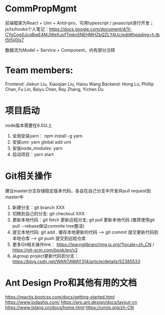 # CommPropMgmt
前端框架为React + Umi + Antd-pro，可用typescript / javascript进行开发；
js/ts/hooks个人笔记：https://docs.google.com/document/d/1I-CYsCog0JcqBwE4MJWeXuofTmkn5NEHMHZbQZLY4Uc/edit#heading=h.tbt5t5jj0lx7

数据流为Model + Service + Component，内有部分注释

# Team members:
Frontend: Jiekun Liu, Xiaoqian Liu, Haixu Wang
Backend: Hong Lu, Phillip Chan, Fu Lin, Baiyu Chen, Ray Zhang, Yichen Du

# 项目启动
node版本需要在8.0以上
1. 全局安装yarn： npm install -g yarn
2. 安装umi: yarn global add umi
3. 安装node_modules: yarn
4. 启动项目：yarn start

# Git相关操作
建议master分支存储稳定版本代码，各自在自己分支中开发并pull request到master中
1. 新建分支：git branch XXX 
2. 切换到自己的分支: git checkout XXX
3. 更新本地代码：git fetch 更新远程分支; git pull 更新本地代码 (推荐使用git pull --rebase保证commite tree整洁)
4. 提交本地代码: git add . 缓存本地更新的代码 --> git commit 提交更新代码到本地仓库 --> git push 提交到远程仓库
5. 更多Git相关操作link： https://learngitbranching.js.org/?locale=zh_CN / https://git-scm.com/book/en/v2
6. 从group project更新代码到分支：https://blog.csdn.net/WANTAWAY314/article/details/52385533

# Ant Design Pro和其他有用的文档
https://reactjs.bootcss.com/docs/getting-started.html
https://www.lodashjs.com/
https://pro.ant.design/docs/layout-cn
https://www.tslang.cn/docs/home.html
https://umijs.org/zh-CN
